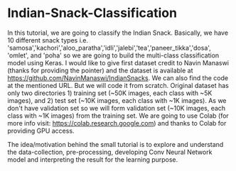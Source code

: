 # Indian-Snack-Classification

In this tutorial, we are going to classify the Indian Snack. Basically, we have 10 different snack types i.e. 'samosa','kachori','aloo_paratha','idli','jalebi','tea','paneer_tikka','dosa', 'omlet', and 'poha' so we are going to build the multi-class classification model using Keras. I would like to give first dataset credit to Navin Manaswi (thanks for providing the pointer) and the dataset is available at https://github.com/NavinManaswi/IndianSnacks. We can also find the code at the mentioned URL. But we will code it from scratch. Original dataset has only two directories 1) training set  (~50K images, each class with ~5K images), and 2) test set (~10K images, each class with ~1K images). As we don't have validation set so we will form validation set (~10K images, each class  with ~1K images) from the training set. We are going to use Colab (for more info visit: https://colab.research.google.com) and thanks to Colab for providing GPU access.

The idea/motivation behind the small tutorial is to explore and understand the data-collection, pre-processing, developing Conv Neural Network model and interpreting the result for the learning purpose.
